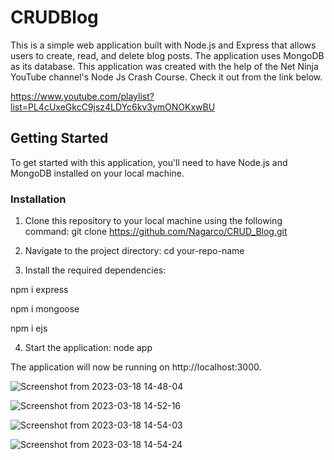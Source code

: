 # CRUDBlog

This is a simple web application built with Node.js and Express that allows users to create, read, and delete blog posts. The application uses MongoDB as its database.
This application was created with the help of the Net Ninja YouTube channel's Node Js Crash Course. Check it out from the link below.

https://www.youtube.com/playlist?list=PL4cUxeGkcC9jsz4LDYc6kv3ymONOKxwBU

## Getting Started
To get started with this application, you'll need to have Node.js and MongoDB installed on your local machine.

### Installation
1. Clone this repository to your local machine using the following command: git clone https://github.com/Nagarco/CRUD_Blog.git

2. Navigate to the project directory: cd your-repo-name

3. Install the required dependencies: 

npm i express

npm i mongoose

npm i ejs

4. Start the application: node app

The application will now be running on http://localhost:3000.

![Screenshot from 2023-03-18 14-48-04](https://user-images.githubusercontent.com/73566933/226107052-dcfa75cf-7aee-4104-bd5c-fc836763b3a4.png)


![Screenshot from 2023-03-18 14-52-16](https://user-images.githubusercontent.com/73566933/226107193-0b40ff03-de94-44fe-b667-641d5aeffb67.png)


![Screenshot from 2023-03-18 14-54-03](https://user-images.githubusercontent.com/73566933/226107501-e37a1432-5f42-4b9c-93c5-83f297e80bec.png)


![Screenshot from 2023-03-18 14-54-24](https://user-images.githubusercontent.com/73566933/226107513-3013117e-88cd-4c16-aa82-bb809ed44183.png)



